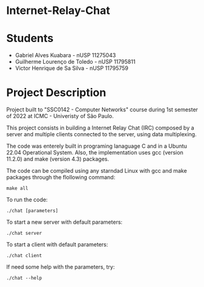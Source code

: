 # Internet-Relay-Chat

# Students

- Gabriel Alves Kuabara - nUSP 11275043
- Guilherme Lourenço de Toledo - nUSP 11795811
- Victor Henrique de Sa Silva - nUSP 11795759

# Project Description

Project built to "SSC0142 - Computer Networks" course during 1st semester of 2022 at ICMC - Univeristy of São Paulo.

This project consists in building a Internet Relay Chat (IRC) composed by a server and multiple clients connected to the server, using data multiplexing.

The code was enterely built in programing lanaguage C and in a Ubuntu 22.04 Operational System. Also, the implementation uses gcc (version 11.2.0) and make (version 4.3) packages.

The code can be compiled using any starndad Linux with gcc and make packages through the flollowing command:

```
make all
```

To run the code:

```
./chat [parameters]
```

To start a new server with default parameters:

```
./chat server
```

To start a client with default parameters:

```
./chat client
```

If need some help with the parameters, try:

```
./chat --help
```